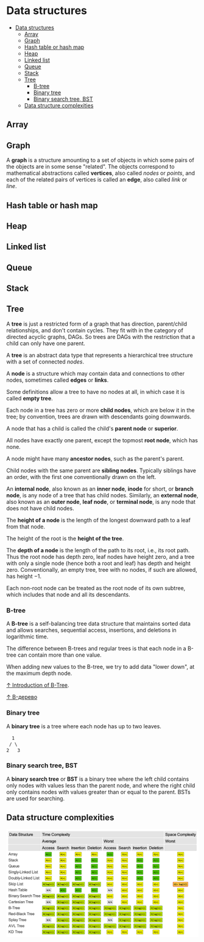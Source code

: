 # Data structures

- [Data structures](#data-structures)
  - [Array](#array)
  - [Graph](#graph)
  - [Hash table or hash map](#hash-table-or-hash-map)
  - [Heap](#heap)
  - [Linked list](#linked-list)
  - [Queue](#queue)
  - [Stack](#stack)
  - [Tree](#tree)
    - [B-tree](#b-tree)
    - [Binary tree](#binary-tree)
    - [Binary search tree, BST](#binary-search-tree-bst)
  - [Data structure complexities](#data-structure-complexities)

## Array

## Graph

 A **graph** is a structure amounting to a set of objects in which some pairs of the objects are in some sense "related". The objects correspond to mathematical abstractions called **vertices**, also called *nodes* or *points*, and each of the related pairs of vertices is called an **edge**, also called *link* or *line*.

## Hash table or hash map

## Heap

## Linked list

## Queue

## Stack

## Tree

A **tree** is just a restricted form of a graph that has direction, parent/child relationships, and don't contain cycles. They fit with in the category of directed acyclic graphs, DAGs. So trees are DAGs with the restriction that a child can only have one parent.

A **tree** is an abstract data type that represents a hierarchical tree structure with a set of connected *nodes*.

A **node** is a structure which may contain data and connections to other nodes, sometimes called **edges** or **links**.

Some definitions allow a tree to have no nodes at all, in which case it is called **empty tree**.

Each node in a tree has zero or more **child nodes**, which are below it in the tree; by convention, trees are drawn with descendants going downwards.

A node that has a child is called the child's **parent node** or **superior**.

All nodes have exactly one parent, except the topmost **root node**, which has none.

A node might have many **ancestor nodes**, such as the parent's parent.

Child nodes with the same parent are **sibling nodes**. Typically siblings have an order, with the first one conventionally drawn on the left.

An **internal node**, also known as an **inner node**, **inode** for short, or **branch node**, is any node of a tree that has child nodes. Similarly, an **external node**, also known as an **outer node**, **leaf node**, or **terminal node**, is any node that does not have child nodes.

The **height of a node** is the length of the longest downward path to a leaf from that node.

The height of the root is the **height of the tree**.

The **depth of a node** is the length of the path to its root, i.e., its root path. Thus the root node has depth zero, leaf nodes have height zero, and a tree with only a single node (hence both a root and leaf) has depth and height zero. Conventionally, an empty tree, tree with no nodes, if such are allowed, has height −1.

Each non-root node can be treated as the root node of its own subtree, which includes that node and all its descendants.

### B-tree

A **B-tree** is a self-balancing tree data structure that maintains sorted data and allows searches, sequential access, insertions, and deletions in logarithmic time.

The difference between B-trees and regular trees is that each node in a B-tree can contain more than one value.

When adding new values to the B-tree, we try to add data "lower down", at the maximum depth node.

[↑ Introduction of B-Tree](https://www.geeksforgeeks.org/introduction-of-b-tree-2).

[↑ B-дерево](https://www.youtube.com/watch?v=WXXetwePSRk)

### Binary tree

A **binary tree** is a tree where each node has up to two leaves.

```text
  1
 / \
2   3
```

### Binary search tree, BST

A **binary search tree** or **BST** is a binary tree where the left child contains only nodes with values less than the parent node, and where the right child only contains nodes with values greater than or equal to the parent. BSTs are used for searching.

## Data structure complexities

<img src="data-structure-complexities.png" width="850px">
